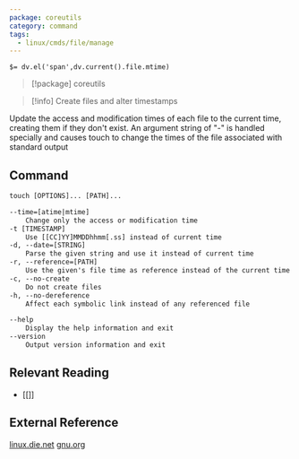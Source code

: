 ```yaml
---
package: coreutils
category: command
tags:
  - linux/cmds/file/manage
---
```


`$= dv.el('span',dv.current().file.mtime)`
> [!package] coreutils

> [!info] Create files and alter timestamps

Update the access and modification times of each file to the current time, creating them if they don't exist. An argument string of "-" is handled specially and causes touch to change the times of the file associated with standard output

## Command
```txt
touch [OPTIONS]... [PATH]...

--time=[atime|mtime]
	Change only the access or modification time
-t [TIMESTAMP]
	Use [[CC]YY]MMDDhhmm[.ss] instead of current time
-d, --date=[STRING]
	Parse the given string and use it instead of current time
-r, --reference=[PATH]
	Use the given's file time as reference instead of the current time
-c, --no-create
	Do not create files
-h, --no-dereference
	Affect each symbolic link instead of any referenced file

--help
	Display the help information and exit 
--version
	Output version information and exit
```

## Relevant Reading
- [[]]

## External Reference
[linux.die.net](https://linux.die.net/man/1/touch)
[gnu.org](https://www.gnu.org/software/coreutils/manual/html_node/touch-invocation.html#touch-invocation)
